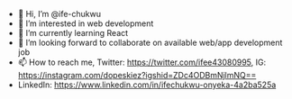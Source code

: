 - 👋 Hi, I’m @ife-chukwu
- 👀 I’m interested in web development
- 🌱 I’m currently learning React
- 💞️ I’m looking forward to collaborate on available web/app development job
- 📫 How to reach me, Twitter: https://twitter.com/ifee43080995, IG: https://instagram.com/dopeskiez?igshid=ZDc4ODBmNjlmNQ==
- LinkedIn: https://www.linkedin.com/in/ifechukwu-onyeka-4a2ba525a

<!---
ife-chukwu/ife-chukwu is a ✨ special ✨ repository because its `README.md` (this file) appears on your GitHub profile.
You can click the Preview link to take a look at your changes.
--->
